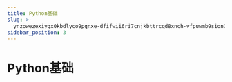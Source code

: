 ```yaml
---
title: Python基础
slug: >-
  ynzowezexiygx0kbdlyco9pgnxe-dfifwii6ri7cnjkbttrcqd8xnch-vfpuwmb9sion01kbbmpcfwbvnfc-lq3zwnuaeigwvvkicclct2jqnzf-nwzpwgtbriymf4knzwacfecqnld-nwzpwg
sidebar_position: 3
---
```



# Python基础

